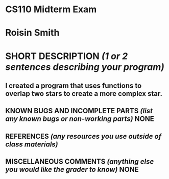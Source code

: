 # CS110 Midterm Exam

# Roisin Smith

# SHORT DESCRIPTION *(1 or 2 sentences describing your program)* 
## I created a program that uses functions to overlap two stars to create a more complex star.

## KNOWN BUGS AND INCOMPLETE PARTS *(list any known bugs or non-working parts)* NONE

## REFERENCES *(any resources you use outside of class materials)* 

## MISCELLANEOUS COMMENTS *(anything else you would like the grader to know)* NONE
